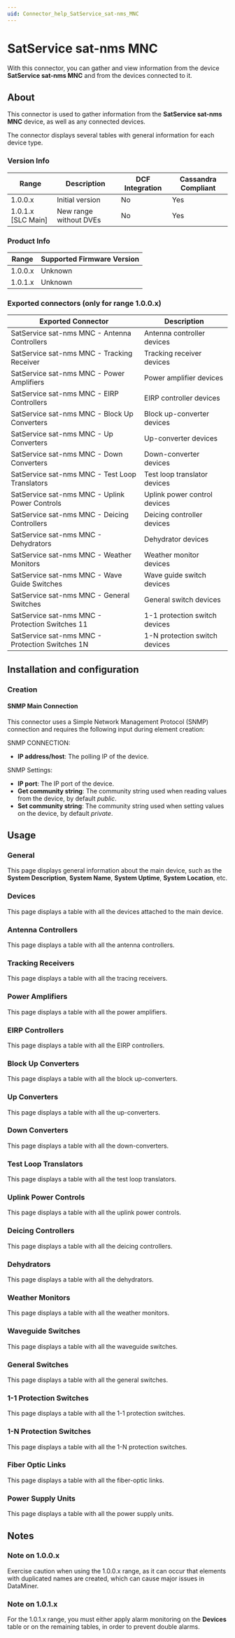 ```yaml
---
uid: Connector_help_SatService_sat-nms_MNC
---
```


# SatService sat-nms MNC

With this connector, you can gather and view information from the device **SatService sat-nms MNC** and from the devices connected to it.

## About

This connector is used to gather information from the **SatService sat-nms MNC** device, as well as any connected devices.

The connector displays several tables with general information for each device type.

### Version Info

| **Range**     | **Description**        | **DCF Integration** | **Cassandra Compliant** |
|----------------------|------------------------|---------------------|-------------------------|
| 1.0.0.x              | Initial version        | No                  | Yes                     |
| 1.0.1.x \[SLC Main\] | New range without DVEs | No                  | Yes                     |

### Product Info

| Range | Supported Firmware Version |
|------------------|-----------------------------|
| 1.0.0.x          | Unknown                     |
| 1.0.1.x          | Unknown                     |

### Exported connectors (only for range 1.0.0.x)

| **Exported Connector**                           | **Description**               |
|-------------------------------------------------|-------------------------------|
| SatService sat-nms MNC - Antenna Controllers    | Antenna controller devices    |
| SatService sat-nms MNC - Tracking Receiver      | Tracking receiver devices     |
| SatService sat-nms MNC - Power Amplifiers       | Power amplifier devices       |
| SatService sat-nms MNC - EIRP Controllers       | EIRP controller devices       |
| SatService sat-nms MNC - Block Up Converters    | Block up-converter devices    |
| SatService sat-nms MNC - Up Converters          | Up-converter devices          |
| SatService sat-nms MNC - Down Converters        | Down-converter devices        |
| SatService sat-nms MNC - Test Loop Translators  | Test loop translator devices  |
| SatService sat-nms MNC - Uplink Power Controls  | Uplink power control devices  |
| SatService sat-nms MNC - Deicing Controllers    | Deicing controller devices    |
| SatService sat-nms MNC - Dehydrators            | Dehydrator devices            |
| SatService sat-nms MNC - Weather Monitors       | Weather monitor devices       |
| SatService sat-nms MNC - Wave Guide Switches    | Wave guide switch devices     |
| SatService sat-nms MNC - General Switches       | General switch devices        |
| SatService sat-nms MNC - Protection Switches 11 | 1-1 protection switch devices |
| SatService sat-nms MNC - Protection Switches 1N | 1-N protection switch devices |

## Installation and configuration

### Creation

#### SNMP Main Connection

This connector uses a Simple Network Management Protocol (SNMP) connection and requires the following input during element creation:

SNMP CONNECTION:

- **IP address/host**: The polling IP of the device.

SNMP Settings:

- **IP port**: The IP port of the device.
- **Get community string**: The community string used when reading values from the device, by default *public*.
- **Set community string**: The community string used when setting values on the device, by default *private*.

## Usage

### General

This page displays general information about the main device, such as the **System Description**, **System Name**, **System Uptime**, **System Location**, etc.

### Devices

This page displays a table with all the devices attached to the main device.

### Antenna Controllers

This page displays a table with all the antenna controllers.

### Tracking Receivers

This page displays a table with all the tracing receivers.

### Power Amplifiers

This page displays a table with all the power amplifiers.

### EIRP Controllers

This page displays a table with all the EIRP controllers.

### Block Up Converters

This page displays a table with all the block up-converters.

### Up Converters

This page displays a table with all the up-converters.

### Down Converters

This page displays a table with all the down-converters.

### Test Loop Translators

This page displays a table with all the test loop translators.

### Uplink Power Controls

This page displays a table with all the uplink power controls.

### Deicing Controllers

This page displays a table with all the deicing controllers.

### Dehydrators

This page displays a table with all the dehydrators.

### Weather Monitors

This page displays a table with all the weather monitors.

### Waveguide Switches

This page displays a table with all the waveguide switches.

### General Switches

This page displays a table with all the general switches.

### 1-1 Protection Switches

This page displays a table with all the 1-1 protection switches.

### 1-N Protection Switches

This page displays a table with all the 1-N protection switches.

### Fiber Optic Links

This page displays a table with all the fiber-optic links.

### Power Supply Units

This page displays a table with all the power supply units.

## Notes

### Note on 1.0.0.x

Exercise caution when using the 1.0.0.x range, as it can occur that elements with duplicated names are created, which can cause major issues in DataMiner.

### Note on 1.0.1.x

For the 1.0.1.x range, you must either apply alarm monitoring on the **Devices** table or on the remaining tables, in order to prevent double alarms.
